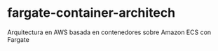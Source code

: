 # fargate-container-architech
Arquitectura en AWS basada en contenedores sobre Amazon ECS con Fargate
